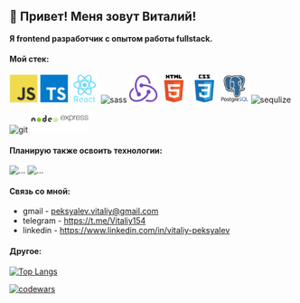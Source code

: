 ## :wave: Привет! Меня зовут Виталий!

 **Я frontend разработчик с опытом работы fullstack.**

#### Мой стек: 
<img src="https://raw.githubusercontent.com/devicons/devicon/master/icons/javascript/javascript-original.svg" width="50" alt="JS"/> <img src="https://raw.githubusercontent.com/devicons/devicon/master/icons/typescript/typescript-original.svg" width="50" alt="tc"/> <img src="https://raw.githubusercontent.com/devicons/devicon/master/icons/react/react-original-wordmark.svg" width="50" alt="react"/>  <img src="https://sass-lang.com/assets/img/logos/logo-b6e1ef6e.svg" width="50" alt="sass"/> <img src="https://raw.githubusercontent.com/devicons/devicon/master/icons/redux/redux-original.svg" width="50" alt="redux"/> <img src="https://raw.githubusercontent.com/devicons/devicon/master/icons/html5/html5-original-wordmark.svg" width="50" alt="HTML"/> <img src="https://raw.githubusercontent.com/devicons/devicon/master/icons/css3/css3-original-wordmark.svg" width="50" alt="CSS"/> <img src="https://raw.githubusercontent.com/devicons/devicon/master/icons/postgresql/postgresql-original-wordmark.svg" width="50" alt="postgres"/> <img src="https://sequelize.org/img/logo.svg" width="45" alt="sequlize"/> <img src="https://camo.githubusercontent.com/fbfcb9e3dc648adc93bef37c718db16c52f617ad055a26de6dc3c21865c3321d/68747470733a2f2f7777772e766563746f726c6f676f2e7a6f6e652f6c6f676f732f6769742d73636d2f6769742d73636d2d69636f6e2e737667" width="50" alt="git"/> <img src="https://raw.githubusercontent.com/devicons/devicon/master/icons/nodejs/nodejs-original-wordmark.svg" width="50" alt="nodejs"/> <img src="https://raw.githubusercontent.com/devicons/devicon/master/icons/express/express-original-wordmark.svg" width="50" alt="express"/>

#### Планирую также освоить технологии:

<img src="https://www.datocms-assets.com/45470/1631026680-logo-react-native.png?fm=webp" width="75" alt="..."/> <img src="https://polyakovdmitriy.ru/wp-content/uploads/2020/09/Getting-Started-with-NextJS.jpg" width="90" alt="..."/> 

#### Связь со мной:
- gmail - peksyalev.vitaliy@gmail.com
- telegram - https://t.me/Vitaliy154
- linkedin - https://www.linkedin.com/in/vitaliy-peksyalev


#### Другое: 

[![Top Langs](https://github-readme-stats.vercel.app/api/top-langs/?username=VitaliyPks)](https://github.com/anuraghazra/github-readme-stats)

[![codewars](https://www.codewars.com/users/Vitaliy1122/badges/micro)](https://www.codewars.com/users/Vitaliy1122) 

